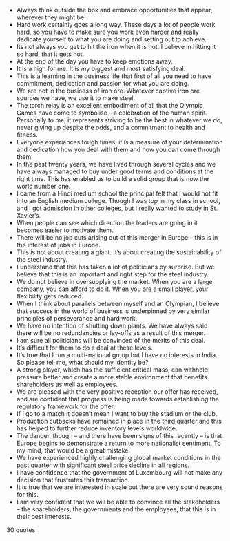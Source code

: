  - Always think outside the box and embrace opportunities that appear, wherever they might be.
 - Hard work certainly goes a long way. These days a lot of people work hard, so you have to make sure you work even harder and really dedicate yourself to what you are doing and setting out to achieve.
 - Its not always you get to hit the iron when it is hot. I believe in hitting it so hard, that it gets hot.
 - At the end of the day you have to keep emotions away.
 - It is a high for me. It is my biggest and most satisfying deal.
 - This is a learning in the business life that first of all you need to have commitment, dedication and passion for what you are doing.
 - We are not in the business of iron ore. Whatever captive iron ore sources we have, we use it to make steel.
 - The torch relay is an excellent embodiment of all that the Olympic Games have come to symbolise – a celebration of the human spirit. Personally to me, it represents striving to be the best in whatever we do, never giving up despite the odds, and a commitment to health and fitness.
 - Everyone experiences tough times, it is a measure of your determination and dedication how you deal with them and how you can come through them.
 - In the past twenty years, we have lived through several cycles and we have always managed to buy under good terms and conditions at the right time. This has enabled us to build a solid group that is now the world number one.
 - I came from a Hindi medium school the principal felt that I would not fit into an English medium college. Though I was top in my class in school, and I got admission in other colleges, but I really wanted to study in St. Xavier’s.
 - When people can see which direction the leaders are going in it becomes easier to motivate them.
 - There will be no job cuts arising out of this merger in Europe – this is in the interest of jobs in Europe.
 - This is not about creating a giant. It’s about creating the sustainability of the steel industry.
 - I understand that this has taken a lot of politicians by surprise. But we believe that this is an important and right step for the steel industry.
 - We do not believe in oversupplying the market. When you are a large company, you can afford to do it. When you are a small player, your flexibility gets reduced.
 - When I think about parallels between myself and an Olympian, I believe that success in the world of business is underpinned by very similar principles of perseverance and hard work.
 - We have no intention of shutting down plants. We have always said there will be no redundancies or lay-offs as a result of this merger.
 - I am sure all politicians will be convinced of the merits of this deal.
 - It’s difficult for them to do a deal at these levels.
 - It’s true that I run a multi-national group but I have no interests in India. So please tell me, what should my identity be?
 - A strong player, which has the sufficient critical mass, can withhold pressure better and create a more stable environment that benefits shareholders as well as employees.
 - We are pleased with the very positive reception our offer has received, and are confident that progress is being made towards establishing the regulatory framework for the offer.
 - If I go to a match it doesn’t mean I want to buy the stadium or the club.
 - Production cutbacks have remained in place in the third quarter and this has helped to further reduce inventory levels worldwide.
 - The danger, though – and there have been signs of this recently – is that Europe begins to demonstrate a return to more nationalist sentiment. To my mind, that would be a great mistake.
 - We have experienced highly challenging global market conditions in the past quarter with significant steel price decline in all regions.
 - I have confidence that the government of Luxembourg will not make any decision that frustrates this transaction.
 - It is true that we are interested in scale but there are very sound reasons for this.
 - I am very confident that we will be able to convince all the stakeholders – the shareholders, the governments and the employees, that this is in their best interests.

30 quotes